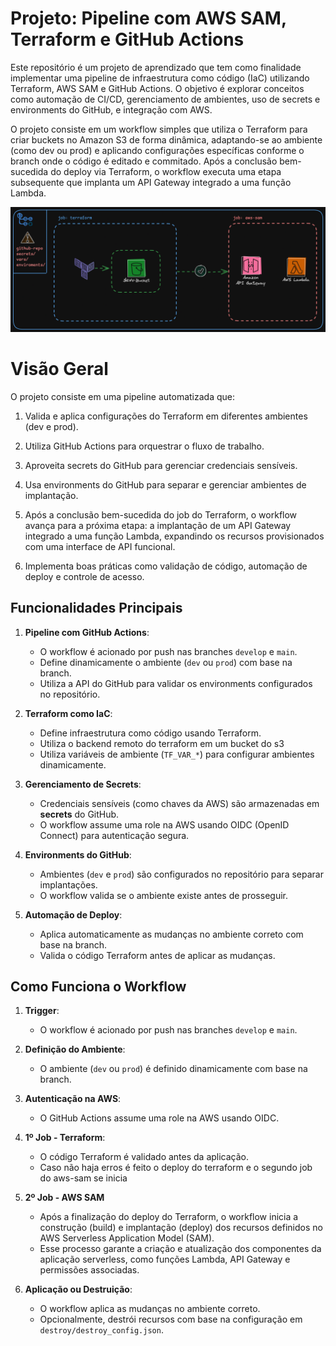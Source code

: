 # Projeto: Pipeline com AWS SAM, Terraform e GitHub Actions

Este repositório é um projeto de aprendizado que tem como finalidade implementar uma pipeline de infraestrutura como código (IaC) utilizando Terraform, AWS SAM e GitHub Actions. O objetivo é explorar conceitos como automação de CI/CD, gerenciamento de ambientes, uso de secrets e environments do GitHub, e integração com AWS.

O projeto consiste em um workflow simples que utiliza o Terraform para criar buckets no Amazon S3 de forma dinâmica, adaptando-se ao ambiente (como dev ou prod) e aplicando configurações específicas conforme o branch onde o código é editado e commitado. Após a conclusão bem-sucedida do deploy via Terraform, o workflow executa uma etapa subsequente que implanta um API Gateway integrado a uma função Lambda.


![fluxo do projeto](./sam_terraform_pipeline.png)
# Visão Geral

O projeto consiste em uma pipeline automatizada que:

1. Valida e aplica configurações do Terraform em diferentes ambientes (dev e prod).

2. Utiliza GitHub Actions para orquestrar o fluxo de trabalho.

3. Aproveita secrets do GitHub para gerenciar credenciais sensíveis.

4. Usa environments do GitHub para separar e gerenciar ambientes de implantação.

5. Após a conclusão bem-sucedida do job do Terraform, o workflow avança para a próxima etapa: a implantação de um API Gateway integrado a uma função Lambda, expandindo os recursos provisionados com uma interface de API funcional.
6. Implementa boas práticas como validação de código, automação de deploy e controle de acesso.




## Funcionalidades Principais

1. **Pipeline com GitHub Actions**:
   - O workflow é acionado por push nas branches `develop` e `main`.
   - Define dinamicamente o ambiente (`dev` ou `prod`) com base na branch.
   - Utiliza a API do GitHub para validar os environments configurados no repositório.

2. **Terraform como IaC**:
   - Define infraestrutura como código usando Terraform.
   - Utiliza o backend remoto do terraform em um bucket do s3
   - Utiliza variáveis de ambiente (`TF_VAR_*`) para configurar ambientes dinamicamente.

3. **Gerenciamento de Secrets**:
   - Credenciais sensíveis (como chaves da AWS) são armazenadas em **secrets** do GitHub.
   - O workflow assume uma role na AWS usando OIDC (OpenID Connect) para autenticação segura.

4. **Environments do GitHub**:
   - Ambientes (`dev` e `prod`) são configurados no repositório para separar implantações.
   - O workflow valida se o ambiente existe antes de prosseguir.

5. **Automação de Deploy**:
   - Aplica automaticamente as mudanças no ambiente correto com base na branch.
   - Valida o código Terraform antes de aplicar as mudanças.

## Como Funciona o Workflow

1. **Trigger**:
   - O workflow é acionado por push nas branches `develop` e `main`.

2. **Definição do Ambiente**:
   - O ambiente (`dev` ou `prod`) é definido dinamicamente com base na branch.

3. **Autenticação na AWS**:
   - O GitHub Actions assume uma role na AWS usando OIDC.

4. **1º Job - Terraform**:
   - O código Terraform é validado antes da aplicação.
   - Caso não haja erros é feito o deploy do terraform e o segundo job do aws-sam se inicia
5. **2º Job - AWS SAM**
    - Após a finalização do deploy do Terraform, o workflow inicia a construção (build) e implantação (deploy) dos recursos definidos no AWS Serverless Application Model (SAM).
   - Esse processo garante a criação e atualização dos componentes da aplicação serverless, como funções Lambda, API Gateway e permissões associadas.

6. **Aplicação ou Destruição**:
   - O workflow aplica as mudanças no ambiente correto.
   - Opcionalmente, destrói recursos com base na configuração em `destroy/destroy_config.json`.